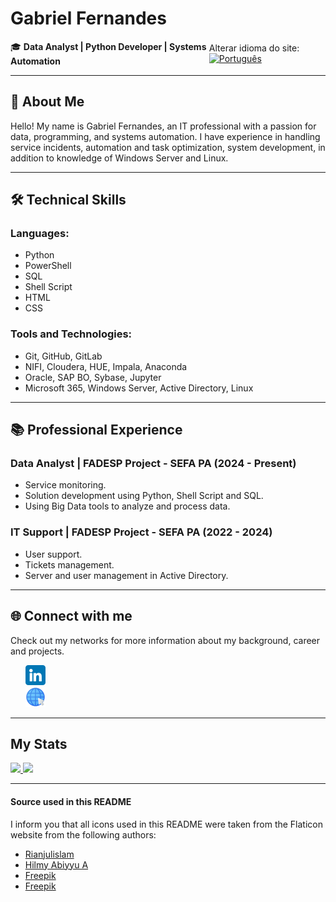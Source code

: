 # Gabriel Fernandes

<div style="display: flex; justify-content: space-between; align-items: center;">
  <span>🎓 <strong>Data Analyst | Python Developer | Systems Automation</strong></span>
  <div>
    Alterar idioma do site:  
    <a href="https://github.com/Gabriel-Fernandes1917/Gabriel-Fernandes1917/blob/main/README-PT.md">
    <img href="./assets/imagens/brasil.png" alt="Português">
    </a>
  </div>
</div>

---

## 👋 About Me
Hello! My name is Gabriel Fernandes, an IT professional with a passion for data, programming, and systems automation. I have experience in handling service incidents, automation and task optimization,
system development, in addition to knowledge of Windows Server and Linux.

---

## 🛠️ Technical Skills

### Languages:
- Python
- PowerShell
- SQL
- Shell Script
- HTML
- CSS

### Tools and Technologies:
- Git, GitHub, GitLab
- NIFI, Cloudera, HUE, Impala, Anaconda
- Oracle, SAP BO, Sybase, Jupyter
- Microsoft 365, Windows Server, Active Directory, Linux

---

## 📚 Professional Experience
### Data Analyst | FADESP Project - SEFA PA (2024 - Present)
- Service monitoring.
- Solution development using Python, Shell Script and SQL.
- Using Big Data tools to analyze and process data.

### IT Support | FADESP Project - SEFA PA (2022 - 2024) 
- User support.
- Tickets management.
- Server and user management in Active Directory.

---

## 🌐 Connect with me
Check out my networks for more information about my background, career and projects.

<ul style="list-style-type:none;">
  <li style="list-style-type:none;">
    <a href="https://www.linkedin.com/in/gabriel-guilherme-santos-fernandes" target="_blank">
      <img src="./assets/imagens/linkedin.png" alt="linkedin">
    </a>
  </li>
  <li style="list-style-type:none;">
    <a href="https://gabrielfernandes.vercel.app/" target="_blank">
      <img src="./assets/imagens/site.png" alt="Site">
    </a>
  </li>
</ul>

---

## My Stats

<div>
  <a href="https://github.com/Gabriel-Fernandes1917" target="_blank">
  <img height="180em" src="https://github-readme-stats.vercel.app/api?username=Gabriel-Fernandes1917&show_icons=true&theme=dark&include_all_commits=true&count_private=true"/>
  <img height="180em" src="https://github-readme-stats.vercel.app/api/top-langs/?username=Gabriel-Fernandes1917&layout=compact&langs_count=7&theme=dark"/>
  </a>
</div>

---

#### Source used in this README
I inform you that all icons used in this README were taken from the Flaticon website from the following authors:
- [Rianjulislam](https://www.flaticon.com/br/icones-gratis/linkedin)
- [Hilmy Abiyyu A](https://www.flaticon.com/br/icones-gratis/seo-e-web)
- [Freepik](https://www.flaticon.com/br/icones-gratis/brasil)
- [Freepik](https://www.flaticon.com/br/icones-gratis/estados-unidos)
